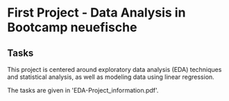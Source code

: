 # First Project - Data Analysis in Bootcamp neuefische

## Tasks
This project is centered around exploratory data 
analysis (EDA) techniques and statistical analysis, 
as well as modeling data using linear regression.

The tasks are given in 'EDA-Project_information.pdf'.

